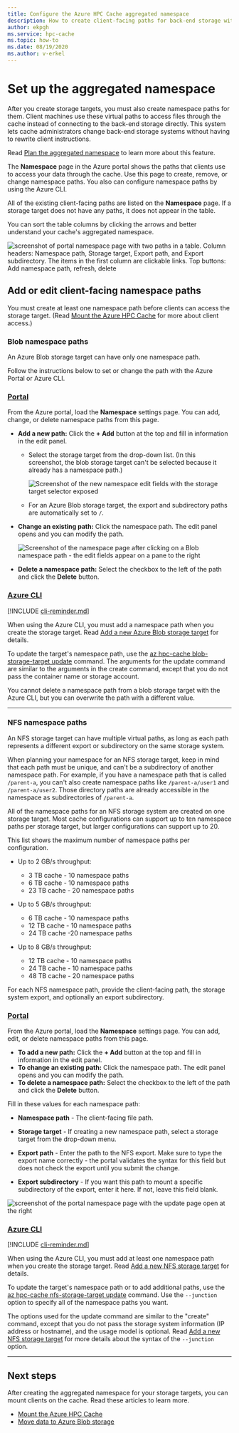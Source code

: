 ```yaml
---
title: Configure the Azure HPC Cache aggregated namespace
description: How to create client-facing paths for back-end storage with Azure HPC Cache
author: ekpgh
ms.service: hpc-cache
ms.topic: how-to
ms.date: 08/19/2020
ms.author: v-erkel
---
```


# Set up the aggregated namespace

After you create storage targets, you must also create namespace paths for them. Client machines use these virtual paths to access files through the cache instead of connecting to the back-end storage directly. This system lets cache administrators change back-end storage systems without having to rewrite client instructions.

Read [Plan the aggregated namespace](hpc-cache-namespace.md) to learn more about this feature.

The **Namespace** page in the Azure portal shows the paths that clients use to access your data through the cache. Use this page to create, remove, or change namespace paths. You also can configure namespace paths by using the Azure CLI.

All of the existing client-facing paths are listed on the **Namespace** page. If a storage target does not have any paths, it does not appear in the table.

You can sort the table columns by clicking the arrows and better understand your cache's aggregated namespace.

![screenshot of portal namespace page with two paths in a table. Column headers: Namespace path, Storage target, Export path, and Export subdirectory. The items in the first column are clickable links. Top buttons: Add namespace path, refresh, delete](media/namespace-page.png)

## Add or edit client-facing namespace paths

You must create at least one namespace path before clients can access the storage target. (Read [Mount the Azure HPC Cache](hpc-cache-mount.md) for more about client access.)

### Blob namespace paths

An Azure Blob storage target can have only one namespace path.

Follow the instructions below to set or change the path with the Azure Portal or Azure CLI.

### [Portal](#tab/azure-portal)

From the Azure portal, load the **Namespace** settings page. You can add, change, or delete namespace paths from this page.

* **Add a new path:** Click the **+ Add** button at the top and fill in information in the edit panel.

  * Select the storage target from the drop-down list. (In this screenshot, the blob storage target can't be selected because it already has a namespace path.)

    ![Screenshot of the new namespace edit fields with the storage target selector exposed](media/namespace-select-storage-target.png)

  * For an Azure Blob storage target, the export and subdirectory paths are automatically set to ``/``.

* **Change an existing path:** Click the namespace path. The edit panel opens and you can modify the path.

  ![Screenshot of the namespace page after clicking on a Blob namespace path - the edit fields appear on a pane to the right](media/edit-namespace-blob.png)

* **Delete a namespace path:** Select the checkbox to the left of the path and click the **Delete** button.

### [Azure CLI](#tab/azure-cli)

[!INCLUDE [cli-reminder.md](includes/cli-reminder.md)]

When using the Azure CLI, you must add a namespace path when you create the storage target. Read [Add a new Azure Blob storage target](hpc-cache-add-storage.md?tabs=azure-cli#add-a-new-azure-blob-storage-target) for details.

To update the target's namespace path, use the [az hpc-cache blob-storage-target update](/cli/azure/ext/hpc-cache/hpc-cache/blob-storage-target#ext-hpc-cache-az-hpc-cache-blob-storage-target-update) command. The arguments for the update command are similar to the arguments in the create command, except that you do not pass the container name or storage account.

You cannot delete a namespace path from a blob storage target with the Azure CLI, but you can overwrite the path with a different value.

---

### NFS namespace paths

An NFS storage target can have multiple virtual paths, as long as each path represents a different export or subdirectory on the same storage system.

When planning your namespace for an NFS storage target, keep in mind that each path must be unique, and can't be a subdirectory of another namespace path. For example, if you have a namespace path that is called ``/parent-a``, you can't also create namespace paths like ``/parent-a/user1`` and ``/parent-a/user2``. Those directory paths are already accessible in the namespace as subdirectories of ``/parent-a``.

All of the namespace paths for an NFS storage system are created on one storage target. Most cache configurations can support up to ten namespace paths per storage target, but larger configurations can support up to 20.

<!-- | Throughput value | Cache size | Maximum number of namespace paths per storage target |
|------------------|------------|------------------------------------------------------|
| Up to 2 GB/s     | 3 TB       | 10                                                   |
| Up to 2 GB/s     | 6 TB       | 10                                                   |
| Up to 2 GB/s     | 12 TB      | 20                                                   |
| Up to 4 GB/s     | 6 TB       | 10                                                   |
| Up to 4 GB/s     | 12 TB      | 10                                                   |
| Up to 4 GB/s     | 24 TB      | 20                                                   |
| Up to 8 GB/s     | 12 TB      | 10                                                   |
| Up to 8 GB/s     | 24 TB      | 10                                                   |
| Up to 8 GB/s     | 48 TB      | 20                                                   | -->

This list shows the maximum number of namespace paths per configuration.

* Up to 2 GB/s throughput:

  * 3 TB cache - 10 namespace paths
  * 6 TB cache - 10 namespace paths
  * 23 TB cache - 20 namespace paths

* Up to 5 GB/s throughput:

  * 6 TB cache - 10 namespace paths
  * 12 TB cache - 10 namespace paths
  * 24 TB cache -20 namespace paths

* Up to 8 GB/s throughput:

  * 12 TB cache - 10 namespace paths
  * 24 TB cache - 10 namespace paths
  * 48 TB cache - 20 namespace paths

For each NFS namespace path, provide the client-facing path, the storage system export, and optionally an export subdirectory.

### [Portal](#tab/azure-portal)

From the Azure portal, load the **Namespace** settings page. You can add, edit, or delete namespace paths from this page.

* **To add a new path:** Click the **+ Add** button at the top and fill in information in the edit panel.
* **To change an existing path:** Click the namespace path. The edit panel opens and you can modify the path.
* **To delete a namespace path:** Select the checkbox to the left of the path and click the **Delete** button.

Fill in these values for each namespace path:

* **Namespace path** - The client-facing file path.

* **Storage target** - If creating a new namespace path, select a storage target from the drop-down menu.

* **Export path** - Enter the path to the NFS export. Make sure to type the export name correctly - the portal validates the syntax for this field but does not check the export until you submit the change.

* **Export subdirectory** - If you want this path to mount a specific subdirectory of the export, enter it here. If not, leave this field blank.

![screenshot of the portal namespace page with the update page open at the right](media/update-namespace-nfs.png)

### [Azure CLI](#tab/azure-cli)

[!INCLUDE [cli-reminder.md](includes/cli-reminder.md)]

When using the Azure CLI, you must add at least one namespace path when you create the storage target. Read [Add a new NFS storage target](hpc-cache-add-storage.md?tabs=azure-cli#add-a-new-nfs-storage-target) for details.

To update the target's namespace path or to add additional paths, use the [az hpc-cache nfs-storage-target update](/cli/azure/ext/hpc-cache/hpc-cache/nfs-storage-target#ext-hpc-cache-az-hpc-cache-nfs-storage-target-update) command. Use the ``--junction`` option to specify all of the namespace paths you want.

The options used for the update command are similar to the "create" command, except that you do not pass the storage system information (IP address or hostname), and the usage model is optional. Read [Add a new NFS storage target](hpc-cache-add-storage.md?tabs=azure-cli#add-a-new-nfs-storage-target) for more details about the syntax of the ``--junction`` option.

---

## Next steps

After creating the aggregated namespace for your storage targets, you can mount clients on the cache. Read these articles to learn more.

* [Mount the Azure HPC Cache](hpc-cache-mount.md)
* [Move data to Azure Blob storage](hpc-cache-ingest.md)